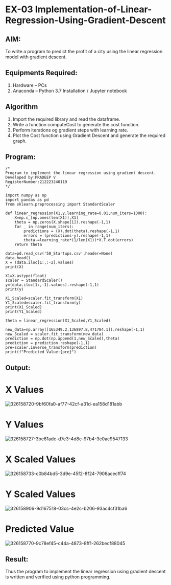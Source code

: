 # EX-03 Implementation-of-Linear-Regression-Using-Gradient-Descent

## AIM:
To write a program to predict the profit of a city using the linear regression model with gradient descent.

## Equipments Required:
1. Hardware – PCs
2. Anaconda – Python 3.7 Installation / Jupyter notebook

## Algorithm
1. Import the required library and read the dataframe.
2. Write a function computeCost to generate the cost function.
3. Perform iterations og gradient steps with learning rate.
4. Plot the Cost function using Gradient Descent and generate the required graph.

## Program:
```
/*
Program to implement the linear regression using gradient descent.
Developed by:PRADEEP V
RegisterNumber:212223240119
*/
```

```
import numpy as np
import pandas as pd
from sklearn.preprocessing import StandardScaler

def linear_regression(X1,y,learning_rate=0.01,num_iters=1000):
    X=np.c_[np.ones(len(X1)),X1]
    theta = np.zeros(X.shape[1]).reshape(-1,1)
    for _ in range(num_iters):
        predictions = (X).dot(theta).reshape(-1,1)
        errors = (predictions-y).reshape(-1,1)
        theta-=learning_rate*(1/len(X1))*X.T.dot(errors)
    return theta
    
data=pd.read_csv('50_Startups.csv',header=None)
data.head()
X = (data.iloc[1:,:-2].values)
print(X)

X1=X.astype(float)
scaler = StandardScaler()
y=(data.iloc[1:,-1].values).reshape(-1,1)
print(y)

X1_Scaled=scaler.fit_transform(X1)
Y1_Scaled=scaler.fit_transform(y)
print(X1_Scaled)
print(Y1_Scaled)

theta = linear_regression(X1_Scaled,Y1_Scaled)

new_data=np.array([165349.2,136897.8,471784.1]).reshape(-1,1)
new_Scaled = scaler.fit_transform(new_data)
prediction = np.dot(np.append(1,new_Scaled),theta)
prediction = prediction.reshape(-1,1)
pre=scaler.inverse_transform(prediction)
print(f"Predicted Value:{pre}")

```
## Output:
# X Values
![326158720-9bf60fa0-af77-42cf-a31d-ea158d181abb](https://github.com/velupradeep/Implementation-of-Linear-Regression-Using-Gradient-Descent/assets/150329341/99be1b19-edab-4d57-9a99-430b5837a919)
# Y Values
![326158727-3be61adc-d7e3-4d8c-97b4-3e0ac9547133](https://github.com/velupradeep/Implementation-of-Linear-Regression-Using-Gradient-Descent/assets/150329341/5ac27f83-360b-4036-8d95-3f216ae2d19c)
# X Scaled Values
![326158733-c0b84bd5-3d9e-45f2-8f24-7908acecff74](https://github.com/velupradeep/Implementation-of-Linear-Regression-Using-Gradient-Descent/assets/150329341/b4caf973-460c-432e-a1f9-f92c6c2619ee)
# Y Scaled Values
![326158906-9d167518-03cc-4e2c-b206-93ac4cf31ba6](https://github.com/velupradeep/Implementation-of-Linear-Regression-Using-Gradient-Descent/assets/150329341/6ed269dd-7022-4b26-b1bf-74580f8b4824)
# Predicted Value
![326158770-9c78ef45-c44a-4873-8ff1-262becf88045](https://github.com/velupradeep/Implementation-of-Linear-Regression-Using-Gradient-Descent/assets/150329341/79210ae5-9af9-4728-9b93-41ac79974118)





## Result:
Thus the program to implement the linear regression using gradient descent is written and verified using python programming.
